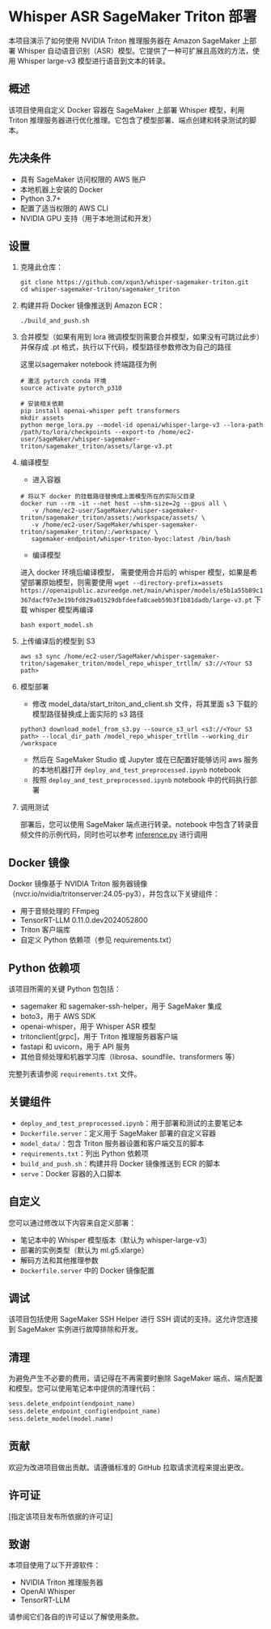 # Whisper ASR SageMaker Triton 部署

本项目演示了如何使用 NVIDIA Triton 推理服务器在 Amazon SageMaker 上部署 Whisper 自动语音识别（ASR）模型。它提供了一种可扩展且高效的方法，使用 Whisper large-v3 模型进行语音到文本的转录。

## 概述

该项目使用自定义 Docker 容器在 SageMaker 上部署 Whisper 模型，利用 Triton 推理服务器进行优化推理。它包含了模型部署、端点创建和转录测试的脚本。

## 先决条件

- 具有 SageMaker 访问权限的 AWS 账户
- 本地机器上安装的 Docker
- Python 3.7+
- 配置了适当权限的 AWS CLI
- NVIDIA GPU 支持（用于本地测试和开发）

## 设置

1. 克隆此仓库：
   ```
   git clone https://github.com/xqun3/whisper-sagemaker-triton.git
   cd whisper-sagemaker-triton/sagemaker_triton
   ```

2. 构建并将 Docker 镜像推送到 Amazon ECR：
   ```
   ./build_and_push.sh
   ```

3. 合并模型（如果有用到 lora 微调模型则需要合并模型，如果没有可跳过此步）并保存成 .pt 格式，执行以下代码，模型路径参数修改为自己的路径

   这里以sagemaker notebook 终端路径为例
   ```
   # 激活 pytorch conda 环境
   source activate pytorch_p310

   # 安装相关依赖
   pip install openai-whisper peft transformers
   mkdir assets
   python merge_lora.py --model-id openai/whisper-large-v3 --lora-path /path/to/lora/checkpoints --export-to /home/ec2-user/SageMaker/whisper-sagemaker-triton/sagemaker_triton/assets/large-v3.pt
   ```

4. 编译模型
   - 进入容器
   ```
   # 将以下 docker 的挂载路径替换成上面模型所在的实际父目录
   docker run --rm -it --net host --shm-size=2g --gpus all \
      -v /home/ec2-user/SageMaker/whisper-sagemaker-triton/sagemaker_triton/assets:/workspace/assets/ \
      -v /home/ec2-user/SageMaker/whisper-sagemaker-triton/sagemaker_triton/:/workspace/ \
      sagemaker-endpoint/whisper-triton-byoc:latest /bin/bash
   ```

   - 编译模型

   进入 docker 环境后编译模型， 需要使用合并后的 whisper 模型，如果是希望部署原始模型，则需要使用 `wget --directory-prefix=assets https://openaipublic.azureedge.net/main/whisper/models/e5b1a55b89c1367dacf97e3e19bfd829a01529dbfdeefa8caeb59b3f1b81dadb/large-v3.pt` 下载 whisper 模型再编译

   ```
   bash export_model.sh
   ```

5. 上传编译后的模型到 S3
   ```
   aws s3 sync /home/ec2-user/SageMaker/whisper-sagemaker-triton/sagemaker_triton/model_repo_whisper_trtllm/ s3://<Your S3 path>
   ```

6. 模型部署
   - 修改 model_data/start_triton_and_client.sh 文件，将其里面 s3 下载的模型路径替换成上面实际的 s3 路径
   ```
   python3 download_model_from_s3.py --source_s3_url <s3://<Your S3 path> --local_dir_path /model_repo_whisper_trtllm --working_dir /workspace
   ```
   - 然后在 SageMaker Studio 或 Jupyter 或在已配置好能够访问 aws 服务的本地机器打开 `deploy_and_test_preprocessed.ipynb` notebook
   - 按照 `deploy_and_test_preprocessed.ipynb` notebook 中的代码执行部署

7. 调用测试

   部署后，您可以使用 SageMaker 端点进行转录。notebook 中包含了转录音频文件的示例代码，同时也可以参考 [inference.py](https://github.com/xqun3/whisper-sagemaker-triton/blob/main/sagemaker_triton/inference.py) 进行调用


## Docker 镜像

Docker 镜像基于 NVIDIA Triton 服务器镜像（nvcr.io/nvidia/tritonserver:24.05-py3），并包含以下关键组件：

- 用于音频处理的 FFmpeg
- TensorRT-LLM 0.11.0.dev2024052800
- Triton 客户端库
- 自定义 Python 依赖项（参见 requirements.txt）

## Python 依赖项

该项目所需的关键 Python 包包括：

- sagemaker 和 sagemaker-ssh-helper，用于 SageMaker 集成
- boto3，用于 AWS SDK
- openai-whisper，用于 Whisper ASR 模型
- tritonclient[grpc]，用于 Triton 推理服务器客户端
- fastapi 和 uvicorn，用于 API 服务
- 其他音频处理和机器学习库（librosa、soundfile、transformers 等）

完整列表请参阅 `requirements.txt` 文件。

## 关键组件

- `deploy_and_test_preprocessed.ipynb`：用于部署和测试的主要笔记本
- `Dockerfile.server`：定义用于 SageMaker 部署的自定义容器
- `model_data/`：包含 Triton 服务器设置和客户端交互的脚本
- `requirements.txt`：列出 Python 依赖项
- `build_and_push.sh`：构建并将 Docker 镜像推送到 ECR 的脚本
- `serve`：Docker 容器的入口脚本

## 自定义

您可以通过修改以下内容来自定义部署：
- 笔记本中的 Whisper 模型版本（默认为 whisper-large-v3）
- 部署的实例类型（默认为 ml.g5.xlarge）
- 解码方法和其他推理参数
- `Dockerfile.server` 中的 Docker 镜像配置

## 调试

该项目包括使用 SageMaker SSH Helper 进行 SSH 调试的支持。这允许您连接到 SageMaker 实例进行故障排除和开发。

## 清理

为避免产生不必要的费用，请记得在不再需要时删除 SageMaker 端点、端点配置和模型。您可以使用笔记本中提供的清理代码：

```python
sess.delete_endpoint(endpoint_name)
sess.delete_endpoint_config(endpoint_name)
sess.delete_model(model.name)
```

## 贡献

欢迎为改进项目做出贡献。请遵循标准的 GitHub 拉取请求流程来提出更改。

## 许可证

[指定该项目发布所依据的许可证]

## 致谢

本项目使用了以下开源软件：
- NVIDIA Triton 推理服务器
- OpenAI Whisper
- TensorRT-LLM

请参阅它们各自的许可证以了解使用条款。